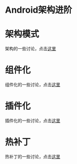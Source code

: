 # Android架构进阶

# 架构模式

架构的一些讨论，点击[这里](newnotes/android/架构模式选型.md)
# 组件化
组件化的一些讨论，点击[这里](newnotes/android/组件化框架选型.md)
# 插件化
插件化的一些讨论，点击[这里](newnotes/android/插件化框架选型222.md)
# 热补丁

热补丁的一些讨论，点击[这里](newnotes/android/热补丁框架选型.md)
